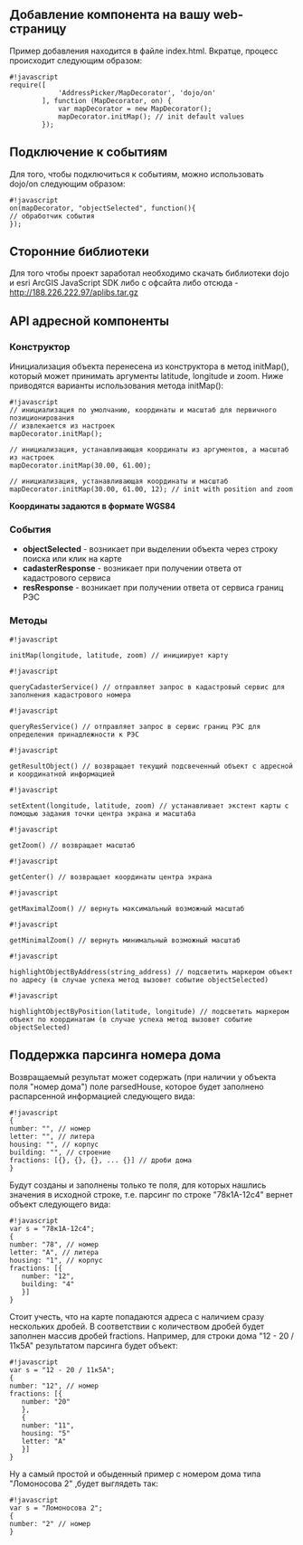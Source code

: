 ## Добавление компонента на вашу web-страницу ##
Пример добавления находится в файле index.html. Вкратце, процесс происходит следующим образом:

```
#!javascript
require([
            'AddressPicker/MapDecorator', 'dojo/on'
        ], function (MapDecorator, on) {
            var mapDecorator = new MapDecorator();
            mapDecorator.initMap(); // init default values
        });
```

## Подключение к событиям ##
Для того, чтобы подключиться к событиям, можно использовать dojo/on следующим образом:

```
#!javascript
on(mapDecorator, "objectSelected", function(){
// обработчик события
});
```

## Сторонние библиотеки ##
Для того чтобы проект заработал необходимо скачать библиотеки dojo и esri ArcGIS JavaScript SDK либо с офсайта либо отсюда - http://188.226.222.97/aplibs.tar.gz


## API адресной компоненты ##
### Конструктор ###
Инициализация объекта перенесена из конструктора в метод initMap(), который может принимать аргументы latitude, longitude и zoom. Ниже приводятся варианты использования метода initMap():

```
#!javascript
// инициализация по умолчанию, координаты и масштаб для первичного позиционирования
// извлекается из настроек
mapDecorator.initMap();

// инициализация, устанавливающая координаты из аргументов, а масштаб из настроек
mapDecorator.initMap(30.00, 61.00);

// инициализация, устанавливающая координаты и масштаб
mapDecorator.initMap(30.00, 61.00, 12); // init with position and zoom
```
**Координаты задаются в формате WGS84**

### События ###

* **objectSelected** - возникает при выделении объекта через строку поиска или клик на карте
* **cadasterResponse** - возникает при получении ответа от кадастрового сервиса
* **resResponse** - возникает при получении ответа от сервиса границ РЭС

### Методы ###

```
#!javascript

initMap(longitude, latitude, zoom) // инициирует карту
```

```
#!javascript

queryCadasterService() // отправляет запрос в кадастровый сервис для заполнения кадастрового номера
```



```
#!javascript

queryResService() // отправляет запрос в сервис границ РЭС для определения принадлежности к РЭС
```



```
#!javascript

getResultObject() // возвращает текущий подсвеченный объект с адресной и координатной информацией
```



```
#!javascript

setExtent(longitude, latitude, zoom) // устанавливает экстент карты с помощью задания точки центра экрана и масштаба
```



```
#!javascript

getZoom() // возвращает масштаб 
```




```
#!javascript

getCenter() // возвращает координаты центра экрана
```




```
#!javascript

getMaximalZoom() // вернуть максимальный возможный масштаб
```



```
#!javascript

getMinimalZoom() // вернуть минимальный возможный масштаб
```



```
#!javascript

highlightObjectByAddress(string_address) // подсветить маркером объект по адресу (в случае успеха метод вызовет событие objectSelected)
```



```
#!javascript

highlightObjectByPosition(latitude, longitude) // подсветить маркером объект по координатам (в случае успеха метод вызовет событие objectSelected)
```

## Поддержка парсинга номера дома ##
Возвращаемый результат может содержать (при наличии у объекта поля "номер дома") поле parsedHouse, которое будет заполнено распарсенной информацией следующего вида:
```
#!javascript
{
number: "", // номер
letter: "", // литера
housing: "", // корпус
building: "", // строение
fractions: [{}, {}, {}, ... {}] // дроби дома
}
```

Будут созданы и заполнены только те поля, для которых нашлись значения в исходной строке, т.е. парсинг по строке "78к1А-12с4" вернет объект следующего вида:

```
#!javascript
var s = "78к1А-12с4";
{
number: "78", // номер
letter: "A", // литера
housing: "1", // корпус
fractions: [{
   number: "12",
   building: "4"
   }]
}

```

Стоит учесть, что на карте попадаются адреса с наличием сразу нескольких дробей. В соответствии с количеством дробей будет заполнен массив дробей fractions. Например, для строки дома "12 - 20 / 11к5А" результатом парсинга будет объект:

```
#!javascript
var s = "12 - 20 / 11к5А";
{
number: "12", // номер
fractions: [{
   number: "20"
   }, 
   {
   number: "11",
   housing: "5"
   letter: "A"
   }]
}

```

Ну а самый простой и обыденный пример с номером дома типа "Ломоносова 2" ,будет выглядеть так:

```
#!javascript
var s = "Ломоносова 2";
{
number: "2" // номер
}

```